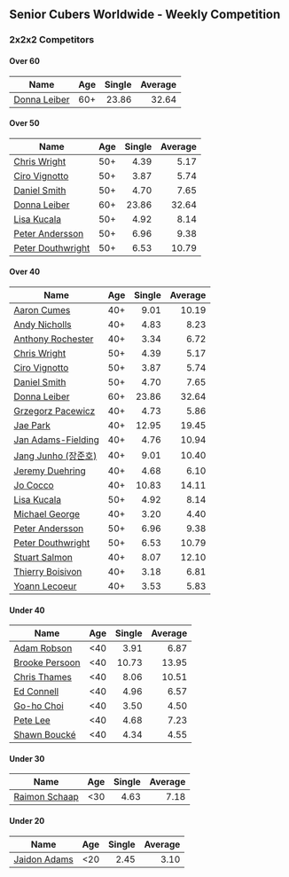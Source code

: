 ## Senior Cubers Worldwide - Weekly Competition
### 2x2x2 Competitors

#### Over 60

| Name | Age | Single | Average |
| -- | :--: | --: | --: |
| [Donna Leiber](../persons/donna_leiber.md) | 60+ | 23.86 | 32.64 |

#### Over 50

| Name | Age | Single | Average |
| -- | :--: | --: | --: |
| [Chris Wright](../persons/chris_wright.md) | 50+ | 4.39 | 5.17 |
| [Ciro Vignotto](../persons/ciro_vignotto.md) | 50+ | 3.87 | 5.74 |
| [Daniel Smith](../persons/daniel_smith.md) | 50+ | 4.70 | 7.65 |
| [Donna Leiber](../persons/donna_leiber.md) | 60+ | 23.86 | 32.64 |
| [Lisa Kucala](../persons/lisa_kucala.md) | 50+ | 4.92 | 8.14 |
| [Peter Andersson](../persons/peter_andersson.md) | 50+ | 6.96 | 9.38 |
| [Peter Douthwright](../persons/peter_douthwright.md) | 50+ | 6.53 | 10.79 |

#### Over 40

| Name | Age | Single | Average |
| -- | :--: | --: | --: |
| [Aaron Cumes](../persons/aaron_cumes.md) | 40+ | 9.01 | 10.19 |
| [Andy Nicholls](../persons/andy_nicholls.md) | 40+ | 4.83 | 8.23 |
| [Anthony Rochester](../persons/anthony_rochester.md) | 40+ | 3.34 | 6.72 |
| [Chris Wright](../persons/chris_wright.md) | 50+ | 4.39 | 5.17 |
| [Ciro Vignotto](../persons/ciro_vignotto.md) | 50+ | 3.87 | 5.74 |
| [Daniel Smith](../persons/daniel_smith.md) | 50+ | 4.70 | 7.65 |
| [Donna Leiber](../persons/donna_leiber.md) | 60+ | 23.86 | 32.64 |
| [Grzegorz Pacewicz](../persons/grzegorz_pacewicz.md) | 40+ | 4.73 | 5.86 |
| [Jae Park](../persons/jae_park.md) | 40+ | 12.95 | 19.45 |
| [Jan Adams-Fielding](../persons/jan_adams-fielding.md) | 40+ | 4.76 | 10.94 |
| [Jang Junho (장준호)](../persons/jang_junho.md) | 40+ | 9.01 | 10.40 |
| [Jeremy Duehring](../persons/jeremy_duehring.md) | 40+ | 4.68 | 6.10 |
| [Jo Cocco](../persons/jo_cocco.md) | 40+ | 10.83 | 14.11 |
| [Lisa Kucala](../persons/lisa_kucala.md) | 50+ | 4.92 | 8.14 |
| [Michael George](../persons/michael_george.md) | 40+ | 3.20 | 4.40 |
| [Peter Andersson](../persons/peter_andersson.md) | 50+ | 6.96 | 9.38 |
| [Peter Douthwright](../persons/peter_douthwright.md) | 50+ | 6.53 | 10.79 |
| [Stuart Salmon](../persons/stuart_salmon.md) | 40+ | 8.07 | 12.10 |
| [Thierry Boisivon](../persons/thierry_boisivon.md) | 40+ | 3.18 | 6.81 |
| [Yoann Lecoeur](../persons/yoann_lecoeur.md) | 40+ | 3.53 | 5.83 |

#### Under 40

| Name | Age | Single | Average |
| -- | :--: | --: | --: |
| [Adam Robson](../persons/adam_robson.md) | <40 | 3.91 | 6.87 |
| [Brooke Persoon](../persons/brooke_persoon.md) | <40 | 10.73 | 13.95 |
| [Chris Thames](../persons/chris_thames.md) | <40 | 8.06 | 10.51 |
| [Ed Connell](../persons/ed_connell.md) | <40 | 4.96 | 6.57 |
| [Go-ho Choi](../persons/go-ho_choi.md) | <40 | 3.50 | 4.50 |
| [Pete Lee](../persons/pete_lee.md) | <40 | 4.68 | 7.23 |
| [Shawn Boucké](../persons/shawn_boucke.md) | <40 | 4.34 | 4.55 |

#### Under 30

| Name | Age | Single | Average |
| -- | :--: | --: | --: |
| [Raimon Schaap](../persons/raimon_schaap.md) | <30 | 4.63 | 7.18 |

#### Under 20

| Name | Age | Single | Average |
| -- | :--: | --: | --: |
| [Jaidon Adams](../persons/jaidon_adams.md) | <20 | 2.45 | 3.10 |


<!-- Global site tag (gtag.js) - Google Analytics -->
<script async src="https://www.googletagmanager.com/gtag/js?id=UA-86348435-3"></script>
<script>window.dataLayer = window.dataLayer || []; function gtag() {dataLayer.push(arguments);} gtag('js', new Date()); gtag('config', 'UA-86348435-3');</script>
